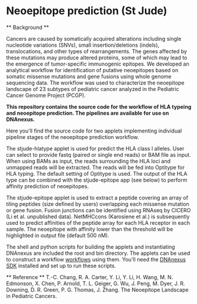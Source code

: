 # Neoepitope prediction (St Jude)

** Background **

Cancers are caused by somatically acquired alterations including single nucleotide variations (SNVs), small insertion/deletions (indels), translocations, and other types of rearrangements. The genes affected by these mutations may produce altered proteins, some of which may lead to the emergence of tumor-specific immunogenic epitopes. We developed an analytical workflow for identification of putative neoepitopes based on somatic missense mutations and gene fusions using whole genome sequencing data. The workflow was used to characterize the neoepitope landscape of 23 subtypes of pediatric cancer analyzed in the Pediatric Cancer Genome Project (PCGP).


**This repository contains the source code for the workflow of HLA typeing and neoepitope prediction. The pipelines are available for use on DNAnexus.**

Here you'll find the source code for two applets implementing individual pipeline stages of the neoepitope prediction workflow. 

  The stjude-hlatype applet is used for predict the HLA class I alleles. User can select to provide fastq (paired or single end reads) or BAM file as input. When using BAMs as input, the reads surrounding the HLA loci and unmapped reads will be extracted. The reads will be fed into Optitype for HLA typing. The default setting of Optitype is used. The output of the HLA type can be combined with the stjude-epitope app (see below) to perform affinity prediction of neoepitopes.
  
  The stjude-epitope applet is used to extract a peptide covering an array of tiling peptides (size defined by users) overlapping each missense mutation or gene fusion. Fusion junctions can be identified using RNAseq by CICERO (Li et al. unpublished data). NetMHCcons (Karosiene et al.) is subsequently used to predict affinities of the peptide array for each HLA receptor in each sample. The neoepitope with affinity lower than the threshold will be highlighted in output file (default 500 nM).



The shell and python scripts for building the applets and instantiating DNAnexus are included the root and bin directory. The applets can be used to construct a workflow [workflows](https://wiki.dnanexus.com/UI/Workflows) using them. You'll need the [DNAnexus SDK](https://wiki.dnanexus.com/Command-Line-Client/Quickstart) installed and set up to run these scripts.

** Reference **
T.-C. Chang, R. A. Carter, Y. Li, Y. Li, H. Wang, M. N. Edmonson, X. Chen, P. Arnold, T. L.  Geiger, G. Wu, J. Peng, M. Dyer, J. R. Downing, D. R. Green, P. G. Thomas, J. Zhang. The Neoepitope Landscape in Pediatric Cancers.






